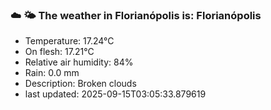 ### ☁️ 🌤️  The weather in Florianópolis is: Florianópolis

- Temperature: 17.24°C
- On flesh: 17.21°C
- Relative air humidity: 84%
- Rain: 0.0 mm
- Description: Broken clouds
- last updated: 2025-09-15T03:05:33.879619
